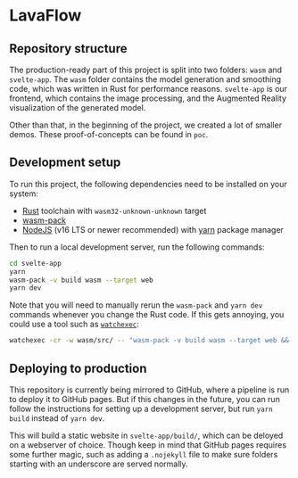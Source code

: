 # LavaFlow

## Repository structure
The production-ready part of this project is split into two folders: `wasm` and `svelte-app`. The `wasm` folder contains the model generation and smoothing code, which was written in Rust for performance reasons. `svelte-app` is our frontend, which contains the image processing, and the Augmented Reality visualization of the generated model.

Other than that, in the beginning of the project, we created a lot of smaller demos. These proof-of-concepts can be found in `poc`.


## Development setup
To run this project, the following dependencies need to be installed on your system:
- [Rust](https://www.rust-lang.org/tools/install) toolchain with `wasm32-unknown-unknown` target
- [wasm-pack](https://rustwasm.github.io/wasm-pack/)
- [NodeJS](https://nodejs.org/) (v16 LTS or newer recommended) with [yarn](https://yarnpkg.com/getting-started/install) package manager

Then to run a local development server, run the following commands:
```bash
cd svelte-app
yarn
wasm-pack -v build wasm --target web
yarn dev
```

Note that you will need to manually rerun the `wasm-pack` and `yarn dev` commands whenever you change the Rust code. If this gets annoying, you could use a tool such as [`watchexec`](https://watchexec.github.io/):
```bash
watchexec -cr -w wasm/src/ -- "wasm-pack -v build wasm --target web && yarn dev"
```


## Deploying to production
This repository is currently being mirrored to GitHub, where a pipeline is run to deploy it to GitHub pages. But if this changes in the future, you can run follow the instructions for setting up a development server, but run `yarn build` instead of `yarn dev`.

This will build a static website in `svelte-app/build/`, which can be deloyed on a webserver of choice. Though keep in mind that GitHub pages requires some further magic, such as adding a `.nojekyll` file to make sure folders starting with an underscore are served normally.
